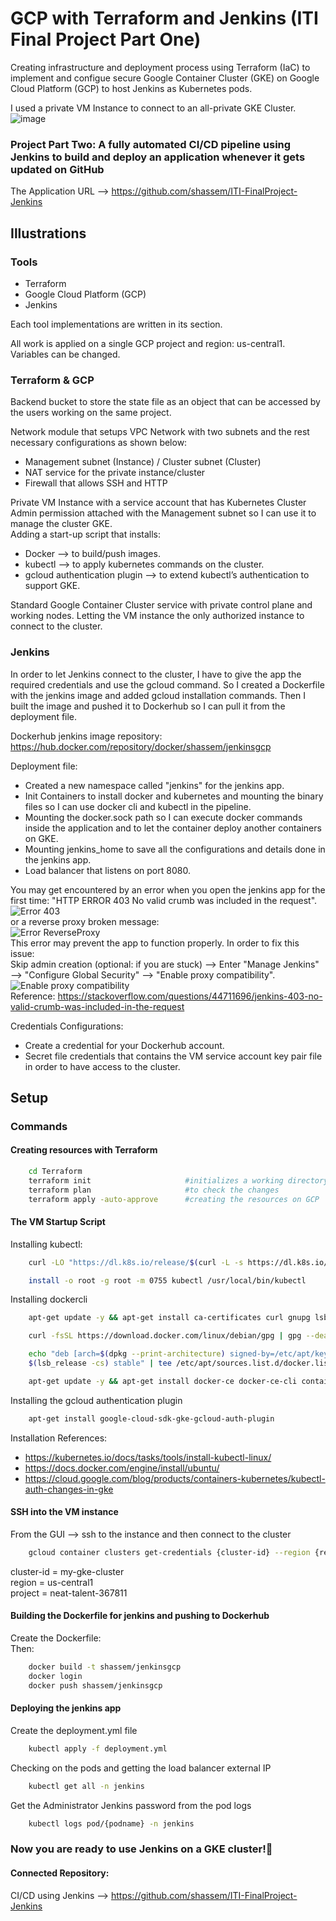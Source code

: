 
# GCP with Terraform and Jenkins (ITI Final Project Part One)

Creating infrastructure and deployment process using Terraform (IaC) to implement and configue secure Google Container Cluster (GKE) on Google Cloud Platform (GCP) to host Jenkins as Kubernetes pods.

I used a private VM Instance to connect to an all-private GKE Cluster. 
![image](https://drive.google.com/uc?export=view&id=19IdhZiowP98DnYK5cSMZLW69o9iuBGcb)

### Project Part Two: A fully automated CI/CD pipeline using Jenkins to build and deploy an application whenever it gets updated on GitHub <br />
The Application URL --> https://github.com/shassem/ITI-FinalProject-Jenkins 

## Illustrations
### Tools
- Terraform
- Google Cloud Platform (GCP)
- Jenkins

Each tool implementations are written in its section.

All work is applied on a single GCP project and region: us-central1. <br />
Variables can be changed.

### Terraform & GCP
Backend bucket to store the state file as an object that can be accessed by the users working on the same project.

Network module that setups VPC Network with two subnets and the rest necessary configurations as shown below:
- Management subnet (Instance) / Cluster subnet (Cluster)
- NAT service for the private instance/cluster
- Firewall that allows SSH and HTTP

Private VM Instance with a service account that has Kubernetes Cluster Admin permission attached with the Management subnet so I can use it to manage the cluster GKE. <br />
Adding a start-up script that installs:
- Docker --> to build/push images.
- kubectl --> to apply kubernetes commands on the cluster.
- gcloud authentication plugin --> to extend kubectl’s authentication to support GKE.

Standard Google Container Cluster service with private control plane and working nodes. Letting the VM instance the only authorized instance to connect to the cluster. 

### Jenkins
In order to let Jenkins connect to the cluster, I have to give the app the required credentials and use the gcloud command.
So I created a Dockerfile with the jenkins image and added gcloud installation commands. Then I built the image and pushed it to Dockerhub so I can pull it from the deployment file.

Dockerhub jenkins image repository: https://hub.docker.com/repository/docker/shassem/jenkinsgcp 

Deployment file:
- Created a new namespace called "jenkins" for the jenkins app.
- Init Containers to install docker and kubernetes and mounting the binary files so I can use docker cli and kubectl in the pipeline.
- Mounting the docker.sock path so I can execute docker commands inside the application and to let the container deploy another containers on GKE.
- Mounting jenkins_home to save all the configurations and details done in the jenkins app.
- Load balancer that listens on port 8080.

You may get encountered by an error when you open the jenkins app for the first time:
"HTTP ERROR 403 No valid crumb was included in the request". <br />
![Error 403](https://drive.google.com/uc?export=view&id=1uWzmRerXLqJxICcoFgz8crOIz2tvUiYd) <br />
or a reverse proxy broken message:<br />
![Error ReverseProxy](https://drive.google.com/uc?export=view&id=1LGGJkqUiE73AnajJGQ0pSYnS8O6SAM5N) <br />
This error may prevent the app to function properly. In order to fix this issue: <br />
Skip admin creation (optional: if you are stuck) --> Enter "Manage Jenkins" --> "Configure Global Security" --> "Enable proxy compatibility". <br />
![Enable proxy compatibility](https://drive.google.com/uc?export=view&id=1ZZWJvp1twjt4oktYUnDxfk8VjucAAWY_) <br />
Reference: https://stackoverflow.com/questions/44711696/jenkins-403-no-valid-crumb-was-included-in-the-request <br /> 

Credentials Configurations:
- Create a credential for your Dockerhub account.
- Secret file credentials that contains the VM service account key pair file in order to have access to the cluster.


## Setup
### Commands

#### Creating resources with Terraform

```bash
    cd Terraform
    terraform init                     #initializes a working directory and installs plugins for google provider
    terraform plan                     #to check the changes
    terraform apply -auto-approve      #creating the resources on GCP
```
#### The VM Startup Script

Installing kubectl: 
```bash
    curl -LO "https://dl.k8s.io/release/$(curl -L -s https://dl.k8s.io/release/stable.txt)/bin/linux/amd64/kubectl"

    install -o root -g root -m 0755 kubectl /usr/local/bin/kubectl
```
Installing dockercli
```bash
    apt-get update -y && apt-get install ca-certificates curl gnupg lsb-release -y && mkdir -p /etc/apt/keyrings

    curl -fsSL https://download.docker.com/linux/debian/gpg | gpg --dearmor -o /etc/apt/keyrings/docker.gpg

    echo "deb [arch=$(dpkg --print-architecture) signed-by=/etc/apt/keyrings/docker.gpg] https://download.docker.com/linux/debian \
    $(lsb_release -cs) stable" | tee /etc/apt/sources.list.d/docker.list > /dev/null

    apt-get update -y && apt-get install docker-ce docker-ce-cli containerd.io docker-compose-plugin -y
```
Installing the gcloud authentication plugin
```bash
    apt-get install google-cloud-sdk-gke-gcloud-auth-plugin
```

Installation References:
- https://kubernetes.io/docs/tasks/tools/install-kubectl-linux/
- https://docs.docker.com/engine/install/ubuntu/
- https://cloud.google.com/blog/products/containers-kubernetes/kubectl-auth-changes-in-gke

#### SSH into the VM instance
From the GUI --> ssh to the instance and then connect to the cluster
```bash
    gcloud container clusters get-credentials {cluster-id} --region {region} --project {project-id}
```
cluster-id = my-gke-cluster <br />
region = us-central1 <br />
project = neat-talent-367811

#### Building the Dockerfile for jenkins and pushing to Dockerhub
Create the Dockerfile: <br />
Then:
```bash
    docker build -t shassem/jenkinsgcp
    docker login
    docker push shassem/jenkinsgcp
```
#### Deploying the jenkins app
Create the deployment.yml file <br />
```bash
    kubectl apply -f deployment.yml
```
Checking on the pods and getting the load balancer external IP
```bash
    kubectl get all -n jenkins
```
Get the Administrator Jenkins password from the pod logs
```bash
    kubectl logs pod/{podname} -n jenkins
```

### Now you are ready to use Jenkins on a GKE cluster!🚀

#### Connected Repository:

CI/CD using Jenkins --> https://github.com/shassem/ITI-FinalProject-Jenkins 
